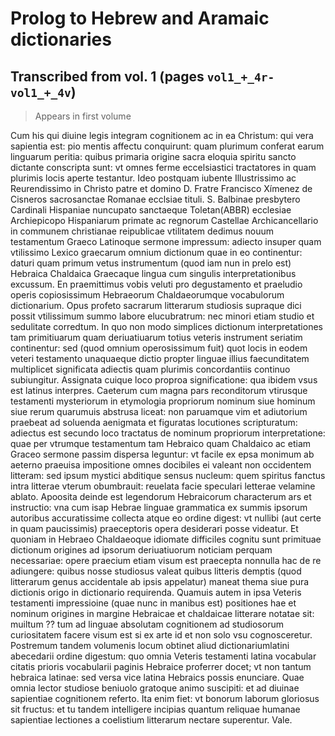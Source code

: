 # Prolog to Hebrew and Aramaic dictionaries

## Transcribed from vol. 1  (pages `vol1_+_4r-vol1_+_4v`)

>  Appears in first volume

Cum his qui diuine legis integram cognitionem ac in ea Christum: qui vera sapientia est: pio mentis affectu conquirunt: quam plurimum conferat earum linguarum peritia: quibus primaria origine sacra eloquia spiritu sancto dictante conscripta sunt: vt omnes ferme eccelsiastici tractatores in quam plurimis locis aperte testantur. Ideo postquam iubente Illustrissimo ac Reurendissimo in Christo patre et domino D. Fratre Francisco Xímenez de Cisneros sacrosanctae Romanae ecclsiae tituli. S. Balbinae presbytero Cardinali Hispaniae nuncupato sanctaeque Toletan(ABBR) ecclesiae Archiepicopo Hispaniarum primate ac regnorum Castellae Archicancellario in communem christianae reipublicae vtilitatem dedimus nouum testamentum Graeco Latinoque sermone impressum: adiecto insuper quam vtilissimo Lexico graecarum omnium dictionum quae in eo continentur: daturi quam primum vetus instrumentum (quod iam nun in prelo est) Hebraica Chaldaica Graecaque lingua cum singulis interpretationibus excussum. En praemittimus vobis veluti pro degustamento et praeludio operis copiosissimum Hebraeorum Chaldaeorumque vocabulorum dictionarium. Opus profeto sacrarum litterarum studiosis supraque dici possit vtilissimum summo labore elucubratrum: nec minori etiam studio et sedulitate corredtum. In quo  non  modo simplices dictionum interpretationes tam primitiuarum quam deriuatiuarum totius veteris instrument seriatim continentur: sed (quod omnium operosissimum fuit) quot locis in eodem veteri testamento unaquaeque dictio propter linguae illius faecunditatem multiplicet significata adiectis quam plurimis concordantiis continuo subiungitur. Assignata cuique loco proproa significatione: qua ibidem vsus est latinus interpres. Caeterum cum magna pars reconditorum vtirusque testamenti mysteriorum in etymologia propriorum nominum siue hominum siue rerum quarumuis abstrusa liceat: non paruamque vim et adiutorium praebeat ad soluenda aenigmata et figuratas locutiones scripturatum: adiectus est secundo loco tractatus de nominum propriorum interpretatione: quae per vtrumque testamentum tam Hebraico quam Chaldaico ac etiam Graceo sermone passim dispersa leguntur: vt facile ex epsa monimum ab aeterno praeuisa impositione omnes docibiles ei valeant non occidentem litteram: sed ipsum mystici abditique sensus nucleum: quem spiritus fanctus intra litterae vterum obumbrauit: reuelata facie speculari letterae velamine ablato. Apoosita deinde est legendorum Hebraicorum characterum ars et instructio: vna cum isap Hebrae linguae grammatica ex summis ipsorum autoribus accuratissime collecta atque eo ordine digest: vt nullibi (aut certe in quam paucissimis) praeceptoris opera desiderari posse videatur. Et quoniam in Hebraeo Chaldaeoque idiomate difficiles cognitu sunt primituae dictionum origines ad ipsorum deriuatiuorum noticiam perquam necessariae: opere praecium etiam visum est praecepta nonnulla hac de re adiungere: quibus nosse studiosus valeat quibus litteris demptis (quod litterarum genus accidentale ab ipsis appelatur) maneat thema siue pura dictionis origo in dictionario requirenda. Quamuis autem in ipsa Veteris testamenti impressioine (quae nunc in manibus est) positiones hae et nominum origines in margine Hebraicae et chaldaicae litterare notatae sit: muiltum ?? tum ad linguae absolutam cognitionem ad studiosorum curiositatem facere visum est si ex arte id et non solo vsu cognosceretur.  Postremum tandem volumenis locum obtinet aliud dictionariumlatini abecedarii ordine digestum: quo omnia Veteris testamenti latina vocabular citatis prioris vocabularii paginis Hebraice proferrer docet; vt non tantum hebraica latinae: sed versa vice latina Hebraics possis enunciare. Quae omnia lector studiose beniuolo gratoque animo suscipiti: et ad diuinae sapientiae cognitionem referto. Ita enim fiet: vt bonorum laborum gloriosus sit fructus: et tu tandem intelligere incipias quantum reliquae humanae sapientiae lectiones a coelistium litterarum nectare superentur.  Vale.